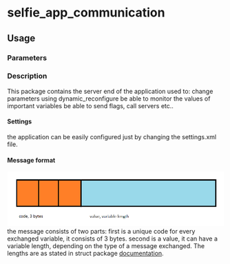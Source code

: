 # selfie_app_communication

## Usage

### Parameters

### Description

This package contains the server end of the application used to:
change parameters using dynamic_reconfigure
be able to monitor the values of important variables
be able to send flags, call servers etc..

#### Settings
the application can be easily configured just by changing the settings.xml file.
#### Message format
![message_format](https://github.com/KNR-Selfie/selfie_carolocup2020/blob/app/ramka.png)
the message consists of two parts: 
first is a unique code for every exchanged variable, it consists of 3 bytes.
second is a value, it can have a variable length, depending on the type of a message exchanged. The lengths are as stated in struct package [documentation](https://docs.python.org/2/library/struct.html).

